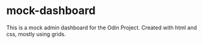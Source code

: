 # mock-dashboard
This is a mock admin dashboard for the Odin Project.
Created with html and css, mostly using grids.